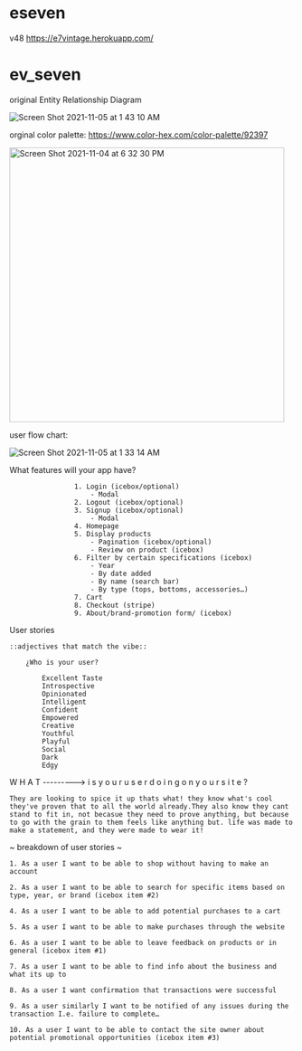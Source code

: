 # eseven
v48 https://e7vintage.herokuapp.com/ 

# ev_seven

original
Entity Relationship Diagram

![Screen Shot 2021-11-05 at 1 43 10 AM](https://user-images.githubusercontent.com/80052602/140482772-166b70eb-2b7b-4754-8d67-12610776a978.png)

orginal 
color palette: https://www.color-hex.com/color-palette/92397

<img width="486" alt="Screen Shot 2021-11-04 at 6 32 30 PM" src="https://user-images.githubusercontent.com/80052602/140443338-f1fa7e87-8f17-4373-bac8-313d9a436a3f.png">

user flow chart:

![Screen Shot 2021-11-05 at 1 33 14 AM](https://user-images.githubusercontent.com/80052602/140481696-e488d2cc-ea87-4cb9-b0e1-888e070ce029.png)


What features will your app have?
    			
                    1. Login (icebox/optional)
                        - Modal 
                    2. Logout (icebox/optional)
                    3. Signup (icebox/optional)
                        - Modal 
                    4. Homepage
                    5. Display products
                        - Pagination (icebox/optional)
                        - Review on product (icebox)
                    6. Filter by certain specifications (icebox)
                        - Year
                        - By date added
                        - By name (search bar)
                        - By type (tops, bottoms, accessories…)
                    7. Cart
                    8. Checkout (stripe)
                    9. About/brand-promotion form/ (icebox)
				                            
User stories

	::adjectives that match the vibe::
	
		¿Who is your user?
		
			Excellent Taste
			Introspective
			Opinionated
			Intelligent			
			Confident	
			Empowered					
			Creative
			Youthful
			Playful
			Social
			Dark
			Edgy
			
												
 W H A T   --------->	i s  	y o u r     u s e r     d o i n g     o n     y o u r    s i t e ?
				
    They are looking to spice it up thats what! they know what's cool they've proven that to all the world already.They also know they cant stand to fit in, not becasue they need to prove anything, but because to go with the grain to them feels like anything but. life was made to make a statement, and they were made to wear it!

   ~ breakdown of user stories ~
   
    1. As a user I want to be able to shop without having to make an account
    
    2. As a user I want to be able to search for specific items based on type, year, or brand (icebox item #2)
    
    4. As a user I want to be able to add potential purchases to a cart
    
    5. As a user I want to be able to make purchases through the website
    
    6. As a user I want to be able to leave feedback on products or in general (icebox item #1)
    
    7. As a user I want to be able to find info about the business and what its up to 
    
    8. As a user I want confirmation that transactions were successful
    
    9. As a user similarly I want to be notified of any issues during the transaction I.e. failure to complete…
    
    10. As a user I want to be able to contact the site owner about potential promotional opportunities (icebox item #3)

